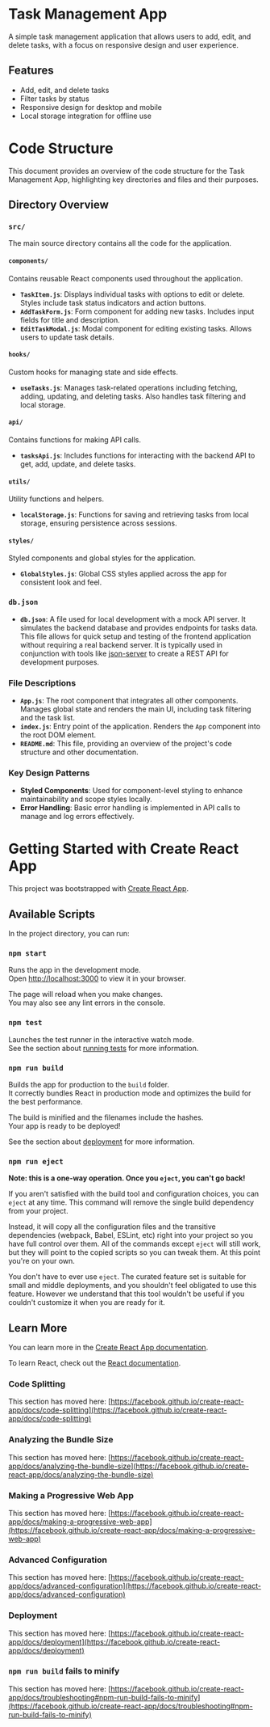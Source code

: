 # Task Management App

A simple task management application that allows users to add, edit, and delete tasks, with a focus on responsive design and user experience.

## Features

- Add, edit, and delete tasks
- Filter tasks by status
- Responsive design for desktop and mobile
- Local storage integration for offline use

# Code Structure

This document provides an overview of the code structure for the Task Management App, highlighting key directories and files and their purposes.

## Directory Overview

### `src/`

The main source directory contains all the code for the application.

#### `components/`

Contains reusable React components used throughout the application.

- **`TaskItem.js`**: Displays individual tasks with options to edit or delete. Styles include task status indicators and action buttons.
- **`AddTaskForm.js`**: Form component for adding new tasks. Includes input fields for title and description.
- **`EditTaskModal.js`**: Modal component for editing existing tasks. Allows users to update task details.

#### `hooks/`

Custom hooks for managing state and side effects.

- **`useTasks.js`**: Manages task-related operations including fetching, adding, updating, and deleting tasks. Also handles task filtering and local storage.

#### `api/`

Contains functions for making API calls.

- **`tasksApi.js`**: Includes functions for interacting with the backend API to get, add, update, and delete tasks.

#### `utils/`

Utility functions and helpers.

- **`localStorage.js`**: Functions for saving and retrieving tasks from local storage, ensuring persistence across sessions.

#### `styles/`

Styled components and global styles for the application.

- **`GlobalStyles.js`**: Global CSS styles applied across the app for consistent look and feel.

### `db.json`

- **`db.json`**: A file used for local development with a mock API server. It simulates the backend database and provides endpoints for tasks data. This file allows for quick setup and testing of the frontend application without requiring a real backend server. It is typically used in conjunction with tools like [json-server](https://github.com/typicode/json-server) to create a REST API for development purposes.


### File Descriptions

- **`App.js`**: The root component that integrates all other components. Manages global state and renders the main UI, including task filtering and the task list.
- **`index.js`**: Entry point of the application. Renders the `App` component into the root DOM element.
- **`README.md`**: This file, providing an overview of the project's code structure and other documentation.

### Key Design Patterns

- **Styled Components**: Used for component-level styling to enhance maintainability and scope styles locally.
- **Error Handling**: Basic error handling is implemented in API calls to manage and log errors effectively.


# Getting Started with Create React App

This project was bootstrapped with [Create React App](https://github.com/facebook/create-react-app).

## Available Scripts

In the project directory, you can run:

### `npm start`

Runs the app in the development mode.\
Open [http://localhost:3000](http://localhost:3000) to view it in your browser.

The page will reload when you make changes.\
You may also see any lint errors in the console.

### `npm test`

Launches the test runner in the interactive watch mode.\
See the section about [running tests](https://facebook.github.io/create-react-app/docs/running-tests) for more information.

### `npm run build`

Builds the app for production to the `build` folder.\
It correctly bundles React in production mode and optimizes the build for the best performance.

The build is minified and the filenames include the hashes.\
Your app is ready to be deployed!

See the section about [deployment](https://facebook.github.io/create-react-app/docs/deployment) for more information.

### `npm run eject`

**Note: this is a one-way operation. Once you `eject`, you can't go back!**

If you aren't satisfied with the build tool and configuration choices, you can `eject` at any time. This command will remove the single build dependency from your project.

Instead, it will copy all the configuration files and the transitive dependencies (webpack, Babel, ESLint, etc) right into your project so you have full control over them. All of the commands except `eject` will still work, but they will point to the copied scripts so you can tweak them. At this point you're on your own.

You don't have to ever use `eject`. The curated feature set is suitable for small and middle deployments, and you shouldn't feel obligated to use this feature. However we understand that this tool wouldn't be useful if you couldn't customize it when you are ready for it.

## Learn More

You can learn more in the [Create React App documentation](https://facebook.github.io/create-react-app/docs/getting-started).

To learn React, check out the [React documentation](https://reactjs.org/).

### Code Splitting

This section has moved here: [https://facebook.github.io/create-react-app/docs/code-splitting](https://facebook.github.io/create-react-app/docs/code-splitting)

### Analyzing the Bundle Size

This section has moved here: [https://facebook.github.io/create-react-app/docs/analyzing-the-bundle-size](https://facebook.github.io/create-react-app/docs/analyzing-the-bundle-size)

### Making a Progressive Web App

This section has moved here: [https://facebook.github.io/create-react-app/docs/making-a-progressive-web-app](https://facebook.github.io/create-react-app/docs/making-a-progressive-web-app)

### Advanced Configuration

This section has moved here: [https://facebook.github.io/create-react-app/docs/advanced-configuration](https://facebook.github.io/create-react-app/docs/advanced-configuration)

### Deployment

This section has moved here: [https://facebook.github.io/create-react-app/docs/deployment](https://facebook.github.io/create-react-app/docs/deployment)

### `npm run build` fails to minify

This section has moved here: [https://facebook.github.io/create-react-app/docs/troubleshooting#npm-run-build-fails-to-minify](https://facebook.github.io/create-react-app/docs/troubleshooting#npm-run-build-fails-to-minify)
